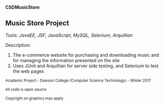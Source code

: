 #### CSDMusicStore
## Music Store Project

_Tools: JavaEE, JSF, JavaScript, MySQL, Selenium, Arquillian_

Description:

1. The e-commerce website for purchasing and downloading music and for managing the information presented on the site
2. Uses JUnit and Arquillian for server side testing, and Selenium to test the web pages

<sub>Academic Project - Dawson College (Computer Science Technology) - Winter 2017</sub>

<sub>All code is open source </sub>

<sub>Copyright on graphics may apply</sub>

